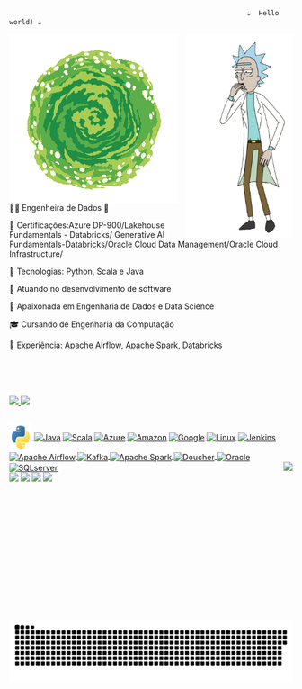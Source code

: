    <div>
 
   
                                                               ☕  Hello world! ☕
<img width="190px" align="right"  src="https://raw.githubusercontent.com/Elyabe/Elyabe/master/images/rick-dancing.gif">
<img width="300px" align="left" src="https://raw.githubusercontent.com/Elyabe/elyabe/master/images/portal-3.gif"> 

👩‍💻 Engenheira de Dados 🎲

:pushpin: Certificações:Azure DP-900/Lakehouse Fundamentals - Databricks/ Generative AI Fundamentals-Databricks/Oracle Cloud Data Management/Oracle Cloud Infrastructure/ 

🔧 Tecnologias: Python, Scala e Java

🏢 Atuando no desenvolvimento de software

🚀 Apaixonada em Engenharia de Dados e Data Science

🎓 Cursando de Engenharia da Computação

👯 Experiência: Apache Airflow, Apache Spark, Databricks

<br/>
<br/>
<br/>
<br/>

<div>
   
<a href="https://github.com/patriciajunqueira">
<img height="180em" src="https://github-readme-stats.vercel.app/api?username=patriciajunqueira&show_icons=true&theme=dracula&include_all_commits=true&count_private=true"/>
<img height="180em" src="https://github-readme-stats.vercel.app/api/top-langs/?username=patriciajunqueira&layout=compact&langs_count=7&theme=dracula"/>
</div>


##   

  <img align="center" alt="Python"      height="50" width="40"      src="https://raw.githubusercontent.com/devicons/devicon/master/icons/python/python-original.svg">
  
  <img align="center" alt="Java"        height="50" width="40"      src="https://cdn.jsdelivr.net/gh/devicons/devicon/icons/java/java-original.svg">

  <img align="center" alt="Scala"       height="100" width="55"     src="https://cdn.jsdelivr.net/gh/devicons/devicon/icons/scala/scala-original-wordmark.svg" />

  <img align="center" alt="Azure"       height="120" width="70"     src="https://cdn.jsdelivr.net/gh/devicons/devicon/icons/azure/azure-original-wordmark.svg" />  
  
  <img align="center" alt="Amazon"      height="50" width="40"      src="https://cdn.jsdelivr.net/gh/devicons/devicon@latest/icons/amazonwebservices/amazonwebservices-original-wordmark.svg"/>

  <img align="center" alt="Google"      height="50" width="40" src="https://cdn.jsdelivr.net/gh/devicons/devicon@latest/icons/googlecloud/googlecloud-original.svg" />

  <img align="center" alt="Linux"       height="40" width="30"      src="https://cdn.jsdelivr.net/gh/devicons/devicon/icons/linux/linux-original.svg" />
  
  <img align="center" alt="Jenkins"     height="40" width="30"      src="https://cdn.jsdelivr.net/gh/devicons/devicon/icons/jenkins/jenkins-original.svg" />

  <img align="center" alt="Apache Airflow"     height="40" width="30"      src="https://cdn.jsdelivr.net/gh/devicons/devicon@latest/icons/apacheairflow/apacheairflow-original.svg" />

  <img align="center" alt="Kafka"       height="40" width="40"      src="https://cdn.jsdelivr.net/gh/devicons/devicon/icons/apachekafka/apachekafka-original.svg" />

  <img align="center" alt="Apache Spark" height="70" width="70"      src="https://cdn.jsdelivr.net/gh/devicons/devicon@latest/icons/apachespark/apachespark-original-wordmark.svg" />
  
  <img align="center" alt="Doucher"     height="90" width="40"      src="https://cdn.jsdelivr.net/gh/devicons/devicon/icons/docker/docker-original-wordmark.svg" />

  <img align="center" alt="Oracle"      height="60" width="60"      src="https://cdn.jsdelivr.net/gh/devicons/devicon/icons/oracle/oracle-original.svg" />
  
  <img align="center" alt="SQLserver"   height="50" width="40"      src="https://img.icons8.com/color/48/000000/microsoft-sql-server.png"/>
  
          
  

 <img align="right" height="280px" width="auto" src="https://firebasestorage.googleapis.com/v0/b/imagem-93c86.appspot.com/o/e425a773-bdc4-4fb3-bd25-539ac71e4a0b-removebg-preview.png?alt=media&token=696f7565-05f9-4c39-bdc5-68afabd81d24"/>


   
<div>
  <a href="https://instagram.com/pat.junqueira" target="_blank"><img src="https://img.shields.io/badge/-Instagram-%23E4405F?style=for-the-badge&logo=instagram&logoColor=white" target="_blank"></a>
 	<a href="https://www.twitch.tv/patrici71127596" target="_blank"><img src="https://img.shields.io/badge/Twitch-9146FF?style=for-the-badge&logo=twitch&logoColor=white" target="_blank"></a>
  <a href = "mailto:patricia.junqueira11@gmail.com"><img src="https://img.shields.io/badge/Gmail-D14836?style=for-the-badge&logo=gmail&logoColor=white" target="_blank"></a>
  <a href="https://www.linkedin.com/in/patricia-miranda-e-silva-7a7030134/" target="_blank"><img src="https://img.shields.io/badge/-LinkedIn-%230077B5?style=for-the-badge&logo=linkedin&logoColor=white" target="_blank"></a>   


</div>

![snake gif](https://github.com/PATRICIAJUNQUEIRA/PATRICIAJUNQUEIRA/blob/output/github-contribution-grid-snake.svg)
